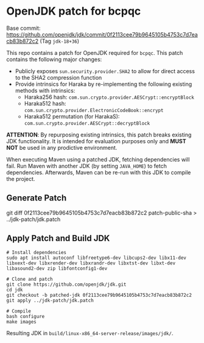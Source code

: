 # OpenJDK patch for bcpqc

Base commit: https://github.com/openjdk/jdk/commit/0f2113cee79b9645105b4753c7d7eacb83b872c2 (Tag ``jdk-18+36``)

This repo contains a patch for OpenJDK required for ``bcpqc``. This patch contains the following major changes:

- Publicly exposes ``sun.security.provider.SHA2`` to allow for direct access to the SHA2 compression function
- Provide intrinsics for Haraka by re-implementing the following existing methods with intrinsics:
	- Haraka256 hash: ``com.sun.crypto.provider.AESCrypt::encryptBlock``
	- Haraka512 hash: ``com.sun.crypto.provider.ElectronicCodeBook::encrypt``
	- Haraka512 permutation (for HarakaS): ``com.sun.crypto.provider.AESCrypt::decryptBlock``

**ATTENTION**: By repurposing existing intrinsics, this patch breaks existing JDK functionality. It is intended for evaluation purposes only and **MUST NOT** be used in any prodictive environment.

When executing Maven using a patched JDK, fetching dependencies will fail. Run Maven with another JDK (by setting ``JAVA_HOME``) to fetch dependencies. Afterwards, Maven can be re-run with this JDK to compile the project. 

## Generate Patch

git diff 0f2113cee79b9645105b4753c7d7eacb83b872c2 patch-public-sha > ../jdk-patch/jdk.patch

## Apply Patch and Build JDK
	
	# Install dependencies
	sudo apt install autoconf libfreetype6-dev libcups2-dev libx11-dev libxext-dev libxrender-dev libxrandr-dev libxtst-dev libxt-dev libasound2-dev zip libfontconfig1-dev

	# Clone and patch
	git clone https://github.com/openjdk/jdk.git
	cd jdk
	git checkout -b patched-jdk 0f2113cee79b9645105b4753c7d7eacb83b872c2
	git apply ../jdk-patch/jdk.patch

	# Compile
	bash configure
	make images


Resulting JDK in ``build/linux-x86_64-server-release/images/jdk/``.
